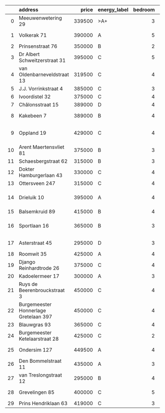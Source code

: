 |    | address                               |   price | energy_label   |   bedroom | city                     |   house_age |   house_id |
|---:|:--------------------------------------|--------:|:---------------|----------:|:-------------------------|------------:|-----------:|
|  0 | Meeuwenwetering 29                    |  339500 | >A+            |         3 | hoogvliet-rotterdam      |          70 |   43480391 |
|  1 | Volkerak 71                           |  390000 | A              |         5 | alphen-aan-den-rijn      |          53 |   43482401 |
|  2 | Prinsenstraat 76                      |  350000 | B              |         2 | bodegraven               |          98 |   43489181 |
|  3 | Dr Albert Schweitzerstraat 31         |  395000 | C              |         5 | bergambacht              |          52 |   43481748 |
|  4 | van Oldenbarneveldstraat 13           |  319500 | C              |         4 | nieuw-beijerland         |          56 |   43481306 |
|  5 | J.J. Vorrinkstraat 4                  |  385000 | C              |         3 | papendrecht              |          53 |   43488742 |
|  6 | Ivoordistel 32                        |  375000 | C              |         4 | rotterdam                |          51 |   43482527 |
|  7 | Châlonsstraat 15                      |  389000 | D              |         4 | rotterdam                |          95 |   43489180 |
|  8 | Kakebeen 7                            |  389000 | B              |         4 | krimpen-aan-de-lek       |          41 |   43489564 |
|  9 | Oppland 19                            |  429000 | C              |         4 | capelle-aan-den-ijssel   |          51 |   43488123 |
| 10 | Arent Maertensvliet 81                |  375000 | B              |         3 | barendrecht              |          37 |   43480290 |
| 11 | Schaesbergstraat 62                   |  315000 | B              |         3 | rotterdam                |          37 |   43480704 |
| 12 | Dokter Hamburgerlaan 43               |  330000 | C              |         4 | boskoop                  |          57 |   43480924 |
| 13 | Ottersveen 247                        |  315000 | C              |         4 | spijkenisse              |          51 |   43481345 |
| 14 | Drieluik 10                           |  395000 | A              |         4 | capelle-aan-den-ijssel   |          41 |   43487215 |
| 15 | Balsemkruid 89                        |  415000 | B              |         4 | rotterdam                |          59 |   43489088 |
| 16 | Sportlaan 16                          |  365000 | B              |         3 | ouderkerk-aan-den-ijssel |          36 |   43488588 |
| 17 | Asterstraat 45                        |  295000 | D              |         3 | oud-beijerland           |          61 |   43489902 |
| 18 | Roomwit 35                            |  425000 | A              |         4 | zoetermeer               |          35 |   43480307 |
| 19 | Django Reinhardtrode 26               |  375000 | C              |         4 | zoetermeer               |          45 |   43480355 |
| 20 | Kadoelermeer 17                       |  300000 | A              |         3 | rotterdam                |          38 |   43480430 |
| 21 | Ruys de Beerenbrouckstraat 3          |  450000 | C              |         4 | naaldwijk                |          38 |   43481263 |
| 22 | Burgemeester Honnerlage Gretelaan 397 |  450000 | C              |         4 | schiedam                 |          35 |   43481836 |
| 23 | Blauwgras 93                          |  365000 | C              |         4 | rotterdam                |          55 |   43488114 |
| 24 | Burgemeester Ketelaarstraat 28        |  425000 | C              |         2 | warmond                  |          89 |   43480741 |
| 25 | Ondersim 127                          |  449500 | A              |         4 | hoogvliet-rotterdam      |          19 |   43481133 |
| 26 | Den Bommelstraat 11                   |  435000 | A              |         3 | zoetermeer               |          22 |   43488306 |
| 27 | van Treslongstraat 12                 |  295000 | B              |         4 | nieuw-beijerland         |          53 |   43487195 |
| 28 | Grevelingen 85                        |  400000 | C              |         5 | alphen-aan-den-rijn      |          53 |   43489286 |
| 29 | Prins Hendriklaan 63                  |  419000 | C              |         3 | vlaardingen              |          86 |   43481187 |